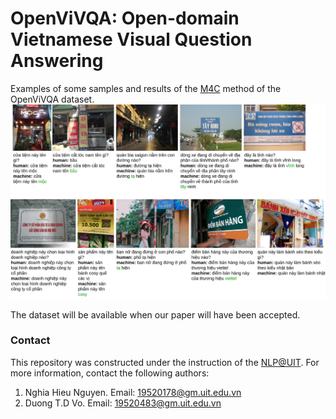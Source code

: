OpenViVQA: Open-domain Vietnamese Visual Question Answering
=====

Examples of some samples and results of the [M4C](https://arxiv.org/abs/1911.06258) method of the OpenViVQA dataset.
![examples](openvivqa-true-cases-text-QA-images-for-repo.png)

The dataset will be available when our paper will have been accepted.

### Contact

This repository was constructed under the instruction of the [NLP@UIT](https://nlp.uit.edu.vn/). For more information, contact the following authors:
1. Nghia Hieu Nguyen. Email: 19520178@gm.uit.edu.vn
2. Duong T.D Vo. Email: 19520483@gm.uit.edu.vn
